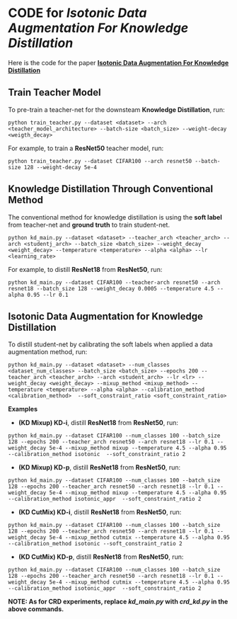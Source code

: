 # CODE for *Isotonic Data Augmentation For Knowledge Distillation*

Here is the code for the paper **[Isotonic Data Augmentation For Knowledge Distillation](https://arxiv.org/abs/2107.01412)**

## Train Teacher Model

To pre-train a teacher-net for the downsteam **Knowledge Distillation**, run:
```shell script
python train_teacher.py --dataset <dataset> --arch <teacher_model_architecture> --batch-size <batch_size> --weight-decay <weigth_decay>
```

For example, to train a **ResNet50** teacher model, run:
```shell script
python train_teacher.py --dataset CIFAR100 --arch resnet50 --batch-size 128 --weight-decay 5e-4
```

## Knowledge Distillation Through Conventional Method
The conventional method for knowledge distillation is using the **soft label** from teacher-net and **ground truth** to train student-net.
```shell script
python kd_main.py --dataset <dataset> --teacher_arch <teacher_arch> --arch <studentj_arch> --batch_size <batch_size> --weight_decay <weight_decay> --temperature <temperature> --alpha <alpha> --lr <learning_rate>
```

For example, to distill **ResNet18** from **ResNet50**, run:
```shell script
python kd_main.py --dataset CIFAR100 --teacher-arch resnet50 --arch resnet18 --batch_size 128 --weight_decay 0.0005 --temperature 4.5 --alpha 0.95 --lr 0.1
```

## Isotonic Data Augmentation for Knowledge Distillation
To distill student-net by calibrating the soft labels when applied a data augmentation method, run:
```shell script
python kd_main.py --dataset <dataset> --num_classes <dataset_num_classes> --batch_size <batch_size> --epochs 200 --teacher_arch <teacher_arch> --arch <student_arch> --lr <lr> --weight_decay <weight_decay> --mixup_method <mixup_method> --temperature <temperature> --alpha <alpha> --calibration_method <calibration_method>  --soft_constraint_ratio <soft_constraint_ratio>
```

**Examples**
- **(KD Mixup) KD-i**, distill **ResNet18** from **ResNet50**, run:
```shell script
python kd_main.py --dataset CIFAR100 --num_classes 100 --batch_size 128 --epochs 200 --teacher_arch resnet50 --arch resnet18 --lr 0.1 --weight_decay 5e-4 --mixup_method mixup --temperature 4.5 --alpha 0.95 --calibration_method isotonic  --soft_constraint_ratio 2
```

- **(KD Mixup) KD-p**, distill **ResNet18** from **ResNet50**, run:
```shell script
python kd_main.py --dataset CIFAR100 --num_classes 100 --batch_size 128 --epochs 200 --teacher_arch resnet50 --arch resnet18 --lr 0.1 --weight_decay 5e-4 --mixup_method mixup --temperature 4.5 --alpha 0.95 --calibration_method isotonic_appr  --soft_constraint_ratio 2
```

- **(KD CutMix) KD-i**, distill **ResNet18** from **ResNet50**, run:
```shell script
python kd_main.py --dataset CIFAR100 --num_classes 100 --batch_size 128 --epochs 200 --teacher_arch resnet50 --arch resnet18 --lr 0.1 --weight_decay 5e-4 --mixup_method cutmix --temperature 4.5 --alpha 0.95 --calibration_method isotonic --soft_constraint_ratio 2
```

- **(KD CutMix) KD-p**, distill **ResNet18** from **ResNet50**, run:
```shell script
python kd_main.py --dataset CIFAR100 --num_classes 100 --batch_size 128 --epochs 200 --teacher_arch resnet50 --arch resnet18 --lr 0.1 --weight_decay 5e-4 --mixup_method cutmix --temperature 4.5 --alpha 0.95 --calibration_method isotonic_appr  --soft_constraint_ratio 2
```

**NOTE: As for CRD experiments, replace *kd_main.py* with *crd_kd.py* in the above commands.**
